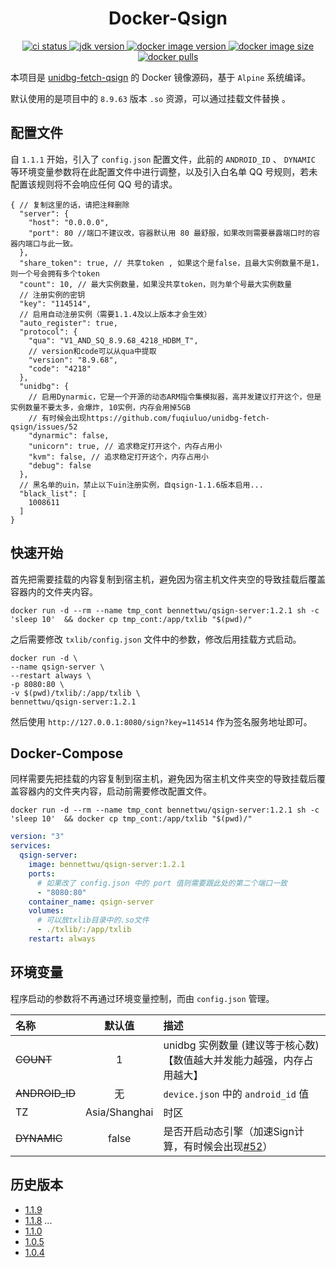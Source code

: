 <h1 align="center"> Docker-Qsign </h1>

<p align="center">
    <a href="https://github.com/BennettChina/docker-qsign/actions/workflows/ci.yml">
        <img src="https://github.com/BennettChina/docker-qsign/actions/workflows/ci.yml/badge.svg" alt="ci status"/>
    </a>
    <a href="https://github.com/adoptium/containers/tree/main/8/jre/alpine">
        <img src="https://img.shields.io/badge/openjdk-8-blue?logo=openjdk" alt="jdk version"/>
    </a>
    <a href="https://hub.docker.com/r/bennettwu/qsign-server">
        <img src="https://img.shields.io/docker/v/bennettwu/qsign-server?logo=docker" alt="docker image version"/>
    </a>
    <a href="https://hub.docker.com/r/bennettwu/qsign-server">
        <img src="https://img.shields.io/docker/image-size/bennettwu/qsign-server" alt="docker image size"/>
    </a>
    <a href="https://hub.docker.com/r/bennettwu/qsign-server">
        <img src="https://img.shields.io/docker/pulls/bennettwu/qsign-server" alt="docker pulls"/>
    </a>
</p>

本项目是 [unidbg-fetch-qsign](https://github.com/fuqiuluo/unidbg-fetch-qsign) 的 Docker 镜像源码，基于 `Alpine` 系统编译。

默认使用的是项目中的 `8.9.63` 版本 `.so` 资源，可以通过挂载文件替换 。

## 配置文件

自 `1.1.1` 开始，引入了 `config.json` 配置文件，此前的 `ANDROID_ID` 、 `DYNAMIC` 等环境变量参数将在此配置文件中进行调整，以及引入白名单
QQ 号规则，若未配置该规则将不会响应任何 QQ 号的请求。

```json5
{ // 复制这里的话，请把注释删除
  "server": {
    "host": "0.0.0.0",
    "port": 80 //端口不建议改，容器默认用 80 最舒服，如果改则需要暴露端口时的容器内端口与此一致。
  },
  "share_token": true, // 共享token , 如果这个是false，且最大实例数量不是1，则一个号会拥有多个token
  "count": 10, // 最大实例数量，如果没共享token，则为单个号最大实例数量
  // 注册实例的密钥
  "key": "114514",
  // 启用自动注册实例（需要1.1.4及以上版本才会生效）
  "auto_register": true,
  "protocol": {
    "qua": "V1_AND_SQ_8.9.68_4218_HDBM_T",
    // version和code可以从qua中提取
    "version": "8.9.68", 
    "code": "4218"
  },
  "unidbg": {
    // 启用Dynarmic，它是一个开源的动态ARM指令集模拟器，高并发建议打开这个，但是实例数量不要太多，会爆炸, 10实例，内存会用掉5GB
    // 有时候会出现https://github.com/fuqiuluo/unidbg-fetch-qsign/issues/52
    "dynarmic": false,
    "unicorn": true, // 追求稳定打开这个，内存占用小
    "kvm": false, // 追求稳定打开这个，内存占用小
    "debug": false
  },
  // 黑名单的uin，禁止以下uin注册实例，自qsign-1.1.6版本启用...
  "black_list": [
    1008611
  ]
}
```

## 快速开始

首先把需要挂载的内容复制到宿主机，避免因为宿主机文件夹空的导致挂载后覆盖容器内的文件夹内容。

```shell
docker run -d --rm --name tmp_cont bennettwu/qsign-server:1.2.1 sh -c 'sleep 10'  && docker cp tmp_cont:/app/txlib "$(pwd)/"
```

之后需要修改 `txlib/config.json` 文件中的参数，修改后用挂载方式启动。

```shell
docker run -d \
--name qsign-server \
--restart always \
-p 8080:80 \
-v $(pwd)/txlib/:/app/txlib \
bennettwu/qsign-server:1.2.1
```

然后使用 `http://127.0.0.1:8080/sign?key=114514` 作为签名服务地址即可。

## Docker-Compose

同样需要先把挂载的内容复制到宿主机，避免因为宿主机文件夹空的导致挂载后覆盖容器内的文件夹内容，启动前需要修改配置文件。

```shell
docker run -d --rm --name tmp_cont bennettwu/qsign-server:1.2.1 sh -c 'sleep 10'  && docker cp tmp_cont:/app/txlib "$(pwd)/"
```

```yaml
version: "3"
services:
  qsign-server:
    image: bennettwu/qsign-server:1.2.1
    ports:
      # 如果改了 config.json 中的 port 值则需要跟此处的第二个端口一致
      - "8080:80"
    container_name: qsign-server
    volumes:
      # 可以放txlib目录中的.so文件
      - ./txlib/:/app/txlib
    restart: always
```

## 环境变量

程序启动的参数将不再通过环境变量控制，而由 `config.json` 管理。

| 名称             |      默认值      | 描述                                                                                       |
|:---------------|:-------------:|:-----------------------------------------------------------------------------------------|
| ~~COUNT~~      |       1       | unidbg 实例数量 (建议等于核心数) 【数值越大并发能力越强，内存占用越大】                                                |
| ~~ANDROID_ID~~ |       无       | `device.json` 中的 `android_id` 值                                                          |
| TZ             | Asia/Shanghai | 时区                                                                                       |
| ~~DYNAMIC~~    |     false     | 是否开启动态引擎（加速Sign计算，有时候会出现[#52](https://github.com/fuqiuluo/unidbg-fetch-qsign/issues/52)） |

## 历史版本

- [1.1.9](https://github.com/BennettChina/docker-qsign/tree/v1.1.9)
- [1.1.8](https://github.com/BennettChina/docker-qsign/tree/v1.1.8)
...
- [1.1.0](https://github.com/BennettChina/docker-qsign/tree/v1.1.0)
- [1.0.5](https://github.com/BennettChina/docker-qsign/tree/v1.0.5)
- [1.0.4](https://github.com/BennettChina/docker-qsign/tree/v1.0.4)
